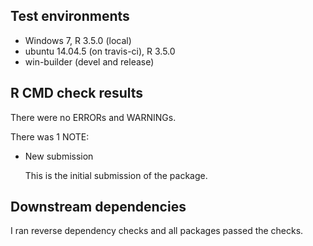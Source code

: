 ## Test environments
* Windows 7, R 3.5.0 (local)
* ubuntu 14.04.5 (on travis-ci), R 3.5.0
* win-builder (devel and release)

## R CMD check results
There were no ERRORs and WARNINGs.

There was 1 NOTE:

* New submission

	This is the initial submission of the package.

## Downstream dependencies
I ran reverse dependency checks and all packages passed the checks.